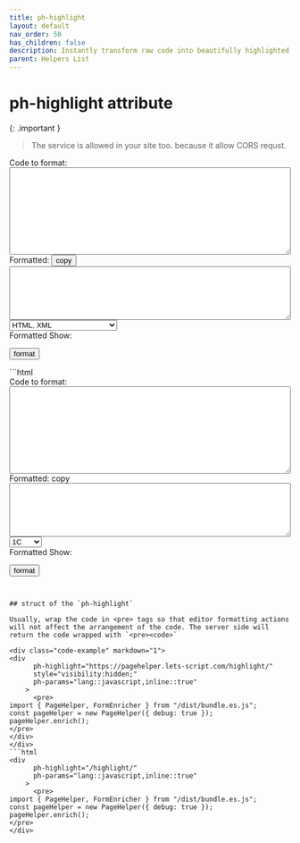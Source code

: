 ```yaml
---
title: ph-highlight
layout: default
nav_order: 50
has_children: false
description: Instantly transform raw code into beautifully highlighted HTML with our dependency-free tool. Simply paste your code, click 'Highlight', and receive static HTML ready for seamless integration into any webpage.
parent: Helpers List
---
```


# ph-highlight attribute

{: .important }
> The service is allowed in your site too. because it allow CORS requst.



<div class="code-example" markdown="1">
<form ph-form="https://pagehelper.lets-script.com/highlight/"
  method="get" 
  ph-params="inline::true" 
  ph-target="#code-after-format,#formatted-show">
<span ph-error-css-for-content="is-invalid">Code to format:</span>
<textarea name="content" style="width:100%;" id="code-to-format" ph-validate="string::min:3,max:65536" rows="10"></textarea>
Formatted: 
<button type="button" ph-to-clipboard="#code-after-format" aria-label="Copy code to clipboard">
copy
</button>
<textarea ph-ignore style="width:100%;" id="code-after-format" ph-data-consumer="value" rows="6"></textarea>

<select id="lang-selector" name="lang">
<option value="html">HTML, XML</option>
<option value="javascript">JavaScript</option>
<option value="json">JSON</option>
<option value="java">Java</option>
<option value="css">CSS</option>
<option value="1c">1C</option>
<option value="4d">4D</option>
<option value="sap-abap">ABAP</option>
<option value="abnf">ABNF</option>
<option value="accesslog">Access logs</option>
<option value="ada">Ada</option>
<option value="apex">Apex</option>
<option value="arduino">Arduino (C++ w/Arduino libs)</option>
<option value="armasm">ARM assembler</option>
<option value="avrasm">AVR assembler</option>
<option value="actionscript">ActionScript</option>
<option value="alan">Alan IF</option>
<option value="ln">Alan</option>
<option value="angelscript">AngelScript</option>
<option value="apache">Apache</option>
<option value="applescript">AppleScript</option>
<option value="arcade">Arcade</option>
<option value="asciidoc">AsciiDoc</option>
<option value="aspectj">AspectJ</option>
<option value="autohotkey">AutoHotkey</option>
<option value="autoit">AutoIt</option>
<option value="awk">Awk</option>
<option value="ballerina">Ballerina</option>
<option value="bash">Bash</option>
<option value="basic">Basic</option>
<option value="bbcode">BBCode</option>
<option value="blade">Blade (Laravel)</option>
<option value="bnf">BNF</option>
<option value="bqn">BQN</option>
<option value="brainfuck">Brainfuck</option>
<option value="csharp">C#</option>
<option value="c">C</option>
<option value="cpp">C++</option>
<option value="cal">C/AL</option>
<option value="c3">C3</option>
<option value="cos">Cache Object Script</option>
<option value="candid">Candid</option>
<option value="cmake">CMake</option>
<option value="cobol">COBOL</option>
<option value="codeowners">CODEOWNERS</option>
<option value="coq">Coq</option>
<option value="csp">CSP</option>
<option value="capnproto">Cap’n Proto</option>
<option value="chaos">Chaos</option>
<option value="chapel">Chapel</option>
<option value="cisco">Cisco CLI</option>
<option value="clojure">Clojure</option>
<option value="coffeescript">CoffeeScript</option>
<option value="cpc">CpcdosC+</option>
<option value="crmsh">Crmsh</option>
<option value="crystal">Crystal</option>
<option value="curl">cURL</option>
<option value="cypher">Cypher (Neo4j)</option>
<option value="d">D</option>
<option value="dafny">Dafny</option>
<option value="dart">Dart</option>
<option value="dpr">Delphi</option>
<option value="diff">Diff</option>
<option value="django">Django</option>
<option value="dns">DNS Zone file</option>
<option value="dockerfile">Dockerfile</option>
<option value="dos">DOS</option>
<option value="dsconfig">dsconfig</option>
<option value="dts">DTS (Device Tree)</option>
<option value="dust">Dust</option>
<option value="dylan">Dylan</option>
<option value="ebnf">EBNF</option>
<option value="elixir">Elixir</option>
<option value="elm">Elm</option>
<option value="erlang">Erlang</option>
<option value="excel">Excel</option>
<option value="extempore">Extempore</option>
<option value="fsharp">F#</option>
<option value="fix">FIX</option>
<option value="flix">Flix</option>
<option value="fortran">Fortran</option>
<option value="func">FunC</option>
<option value="gcode">G-Code</option>
<option value="gams">Gams</option>
<option value="gauss">GAUSS</option>
<option value="godot">GDScript</option>
<option value="gherkin">Gherkin</option>
<option value="hbs">Glimmer and EmberJS</option>
<option value="gn">GN for Ninja</option>
<option value="go">Go</option>
<option value="gf">Grammatical Framework</option>
<option value="golo">Golo</option>
<option value="gradle">Gradle</option>
<option value="graphql">GraphQL</option>
<option value="groovy">Groovy</option>
<option value="gsql">GSQL</option>
<option value="http">HTTP</option>
<option value="haml">Haml</option>
<option value="handlebars">Handlebars</option>
<option value="haskell">Haskell</option>
<option value="haxe">Haxe</option>
<option value="hlsl">High-level shader language</option>
<option value="hy">Hy</option>
<option value="inform7">Inform7</option>
<option value="irpf90">IRPF90</option>
<option value="iptables">Iptables</option>
<option value="jolie">Jolie</option>
<option value="julia">Julia</option>
<option value="julia-repl">Julia REPL</option>
<option value="kotlin">Kotlin</option>
<option value="tex">LaTeX</option>
<option value="leaf">Leaf</option>
<option value="lean">Lean</option>
<option value="lasso">Lasso</option>
<option value="less">Less</option>
<option value="ldif">LDIF</option>
<option value="lisp">Lisp</option>
<option value="livecodeserver">LiveCode Server</option>
<option value="livescript">LiveScript</option>
<option value="lookml">LookML</option>
<option value="lua">Lua</option>
<option value="luau">Luau</option>
<option value="macaulay2">Macaulay2</option>
<option value="makefile">Makefile</option>
<option value="markdown">Markdown</option>
<option value="mathematica">Mathematica</option>
<option value="matlab">Matlab</option>
<option value="maxima">Maxima</option>
<option value="mel">Maya Embedded Language</option>
<option value="mercury">Mercury</option>
<option value="mips">MIPS Assembler</option>
<option value="mint">Mint</option>
<option value="mirc">mIRC Scripting Language</option>
<option value="mizar">Mizar</option>
<option value="mkb">MKB</option>
<option value="mlir">MLIR</option>
<option value="mojolicious">Mojolicious</option>
<option value="monkey">Monkey</option>
<option value="moonscript">Moonscript</option>
<option value="motoko">Motoko</option>
<option value="n1ql">N1QL</option>
<option value="nsis">NSIS</option>
<option value="never">Never</option>
<option value="nginx">Nginx</option>
<option value="nim">Nim</option>
<option value="nix">Nix</option>
<option value="oak">Oak</option>
<option value="ocl">Object Constraint Language</option>
<option value="ocaml">OCaml</option>
<option value="objectivec">Objective C</option>
<option value="glsl">OpenGL Shading Language</option>
<option value="openscad">OpenSCAD</option>
<option value="ruleslanguage">Oracle Rules Language</option>
<option value="oxygene">Oxygene</option>
<option value="pf">PF</option>
<option value="php">PHP</option>
<option value="papyrus">Papyrus</option>
<option value="parser3">Parser3</option>
<option value="perl">Perl</option>
<option value="phix">Phix</option>
<option value="pine">Pine Script</option>
<option value="plaintext">Plaintext</option>
<option value="pony">Pony</option>
<option value="pgsql">PostgreSQL & PL/pgSQL</option>
<option value="powershell">PowerShell</option>
<option value="processing">Processing</option>
<option value="prolog">Prolog</option>
<option value="properties">Properties</option>
<option value="proto">Protocol Buffers</option>
<option value="puppet">Puppet</option>
<option value="python">Python</option>
<option value="profile">Python profiler results</option>
<option value="python-repl">Python REPL</option>
<option value="qsharp">Q#</option>
<option value="k">Q</option>
<option value="qml">QML</option>
<option value="r">R</option>
<option value="cshtml">Razor CSHTML</option>
<option value="reasonml">ReasonML</option>
<option value="redbol">Rebol & Red</option>
<option value="rib">RenderMan RIB</option>
<option value="rsl">RenderMan RSL</option>
<option value="rescript">ReScript</option>
<option value="risc">RiScript</option>
<option value="riscv">RISC-V Assembly</option>
<option value="graph">Roboconf</option>
<option value="robot">Robot Framework</option>
<option value="rpm-specfile">RPM spec files</option>
<option value="ruby">Ruby</option>
<option value="rust">Rust</option>
<option value="rvt">RVT Script</option>
<option value="SAS">SAS</option>
<option value="scss">SCSS</option>
<option value="sql">SQL</option>
<option value="p21">STEP Part 21</option>
<option value="scala">Scala</option>
<option value="scheme">Scheme</option>
<option value="scilab">Scilab</option>
<option value="sfz">SFZ</option>
<option value="shexc">Shape Expressions</option>
<option value="shell">Shell</option>
<option value="smali">Smali</option>
<option value="smalltalk">Smalltalk</option>
<option value="sml">SML</option>
<option value="solidity">Solidity</option>
<option value="spl">Splunk SPL</option>
<option value="stan">Stan</option>
<option value="stata">Stata</option>
<option value="iecst">Structured Text</option>
<option value="stylus">Stylus</option>
<option value="subunit">SubUnit</option>
<option value="supercollider">Supercollider</option>
<option value="svelte">Svelte</option>
<option value="swift">Swift</option>
<option value="tcl">Tcl</option>
<option value="terraform">Terraform (HCL)</option>
<option value="tap">Test Anything Protocol</option>
<option value="thrift">Thrift</option>
<option value="toit">Toit</option>
<option value="tp">TP</option>
<option value="tsql">Transact-SQL</option>
<option value="twig">Twig</option>
<option value="typescript">TypeScript</option>
<option value="unicorn-rails-log">Unicorn Rails log</option>
<option value="unison">Unison</option>
<option value="vbnet">VB.Net</option>
<option value="vba">VBA</option>
<option value="vbscript">VBScript</option>
<option value="vhdl">VHDL</option>
<option value="vala">Vala</option>
<option value="verilog">Verilog</option>
<option value="vim">Vim Script</option>
<option value="wgsl">WGSL</option>
<option value="xsharp">X#</option>
<option value="axapta">X++</option>
<option value="x86asm">x86 Assembly</option>
<option value="x86asmatt">x86 Assembly (AT&T)</option>
<option value="xl">XL</option>
<option value="xquery">XQuery</option>
<option value="yml">YAML</option>
<option value="zenscript">ZenScript</option>
<option value="zephir">Zephir</option>
<option value="zig">Zig</option>
</select>

<div>Formatted Show:</div>
<div id="formatted-show" ph-data-consumer="innerhtml">
</div>

<button
type="submit"
class="btn btn-sm">
<span>format</span>
</button>

</form>
</div>
```html
<form ph-form="https://pagehelper.lets-script.com/highlight/"
  method="get" 
  ph-params="inline::true" 
  ph-target="#code-after-format,#formatted-show">
<span ph-error-css-for-content="is-invalid">Code to format:</span>
<textarea name="content" style="width:100%;" id="code-to-format" 
  ph-validate="string::min:3,max:65536" rows="10"></textarea>
Formatted: <span ph-to-clipboard="#code-after-format">copy</span>
<textarea ph-ignore style="width:100%;" id="code-after-format" ph-data-consumer="value" rows="6"></textarea>

<select id="lang-selector" name="lang">
<option value="1C">1C</option>
<option value="4D">4D</option>
<option value="ABAP">ABAP</option>
<option value="ABNF">ABNF</option>
<option value="Zig">Zig</option>
</select>

<div>Formatted Show:</div>
<div id="formatted-show" ph-data-consumer="innerhtml">
</div>

<button
type="submit"
class="btn btn-sm">
<span>format</span>
</button>
````


## struct of the `ph-highlight`

Usually, wrap the code in <pre> tags so that editor formatting actions will not affect the arrangement of the code. The server side will return the code wrapped with `<pre><code>`

<div class="code-example" markdown="1">
<div
      ph-highlight="https://pagehelper.lets-script.com/highlight/"
      style="visibility:hidden;"
      ph-params="lang::javascript,inline::true"
    >
      <pre>
import { PageHelper, FormEnricher } from "/dist/bundle.es.js";
const pageHelper = new PageHelper({ debug: true });
pageHelper.enrich();
</pre>
</div>
</div>
```html
<div
      ph-highlight="/highlight/"
      ph-params="lang::javascript,inline::true"
    >
      <pre>
import { PageHelper, FormEnricher } from "/dist/bundle.es.js";
const pageHelper = new PageHelper({ debug: true });
pageHelper.enrich();
</pre>
</div>
````
